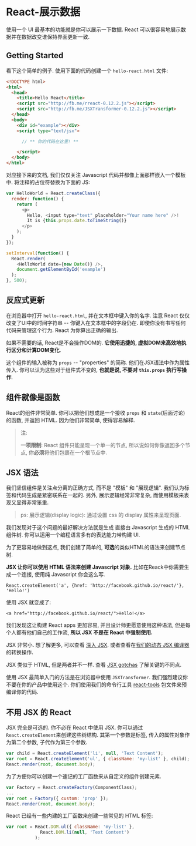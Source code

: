 # React-展示数据


使用一个 UI 最基本的功能就是你可以展示一下数据. React 可以很容易地展示数据并在数据改变谁保持界面更新一致.

## Getting Started

<!--more-->

看下这个简单的例子. 使用下面的代码创建一个 `hello-react.html` 文件:

```html
<!DOCTYPE html>
<html>
  <head>
    <title>Hello React</title>
    <script src="http://fb.me/rreact-0.12.2.js"></script>
    <script src="http://fb.me/JSXTransformer-0.12.2.js"></script>
  </head>
  <body>
    <div id="example"></div>
    <script type="text/jsx">

      // ** 你的代码在这里! **

    </script>
  </body>
</html>
```

对应接下来的文档, 我们仅仅关注 Javascript 代码并都像上面那样嵌入一个模板中. 将注释的占位符替换为下面的 JS:

```javascript
var HelloWorld = React.createClass({
  render: function() {
    return (
      <p>
        Hello, <input type="text" placeholder="Your name here" />!
        It is {this.props.date.toTimeString()}
      </p>
    );
  }
});

setInterval(function() {
  React.render(
    <HelloWorld date={new Date()} />,
    document.getElementById('example')
  );
}, 500);
```


## 反应式更新

在浏览器中打开 `hello-react.html`, 并在文本框中键入你的名字. 注意 React 仅仅改变了UI中的时间字符串 -- 你键入在文本框中的字段仍在. 即使你没有书写任何代码来管理这个行为. React 为你算出正确的输出.

如果不需要的话, React是不会操作DOM的. **它使用迅捷的, 虚拟DOM来高效地执行区分和计算DOM变化**.

这个组件的输入被称为 `props` -- "properties" 的简称. 他们在JSX语法中作为属性传入. 你可以认为这些对于组件式不变的, **也就是说, 不要对 `this.props` 执行写操作**.

## 组件就像是函数

React的组件非常简单. 你可以把他们想成是一个接收 `props` 和 `state`(后面讨论) 的函数, 并返回 HTML. 因为他们非常简单, 使得容易解释.

> 注:
>
> **一项限制**: React 组件只能呈现一个单一的节点, 所以说如何你像返回多个节点, 你**必须**将他们包裹在一个根节点中.

## JSX 语法

我们坚信组件是关注点分离的正确方式, 而不是 "模板" 和 "展现逻辑".  我们认为标签和代码生成是紧密联系在一起的. 另外, 展示逻辑经常非常复杂, 而使用模板来表现又显得非常笨重.

> ps: 展示逻辑(display logic): 通过设置 css 的 display 属性来呈现页面.

我们发现对于这个问题的最好解决方法就是生成 直接由 Javascript 生成的 HTML 组件树. 你可以运用一个编程语言多有的表达能力带构建 UI.

为了更容易地做到这点, 我们创建了简单的, **可选**的类似HTML的语法来创建节点树.

**JSX 让你可以使用 HTML 语法来创建 Javascript 对象.** 比如在Reack中你需要生成一个连接, 使用纯 Javascript 你会这么写.

`React.createElement('a', {href: 'http://facebook.github.io/react/'}, 'Hello!')`

使用 JSX 就变成了:

`<a href="http://facebook.github.io/react/">Hello!</a>`

我们发现这让构建 React apps 更加容易, 并且设计师更愿意使用这种语法, 但是每个人都有他们自己的工作流, **所以 JSX 不是在 React 中强制使用.**

JSX 非常小. 想了解更多, 可以查看 [深入 JSX](/react/docs/jsx-in-depth.html). 或者查看在[我们的动态 JSX 编译器](/react/jsx-compiler.html)的转换操作.

JSX 类似于 HTML, 但是两者并不一样. 查看 [JSX gotchas](/react/docs/jsx-gotchas.html) 了解关键的不同点.

使用 JSX 最简单入门的方法是在浏览器中使用 `JSXTransformer`. 我们强烈建议你不要在你的产品中使用这个. 你们使用我们的命令行工具 [react-tools](http://npmjs.org/package/react-tools) 包文件来预编译你的代码.

## 不用 JSX 的 React

JSX 完全是可选的. 你不必在 React 中使用  JSX. 你可以通过 `React.createElement`来创建这些树结构. 其第一个参数是标签, 传入的属性对象作为第二个参数, 子代作为第三个参数.

```javascript
var child = React.createElement('li', null, 'Text Content');
var root = React.createElement('ul', { className: 'my-list' }, child);
React.render(root, document.body);
```

为了方便你可以创建一个速记的工厂函数来从自定义的组件创建元素.

```javascript
var Factory = React.createFactory(ComponentClass);
...
var root = Factory({ custom: 'prop' });
React.render(root, document.body);
```
React 已经有一些内建的工厂函数来创建一些常见的 HTML 标签:

```javascript
var root = React.DOM.ul({ className: 'my-list' },
             React.DOM.li(null, 'Text Content')
           );
```
